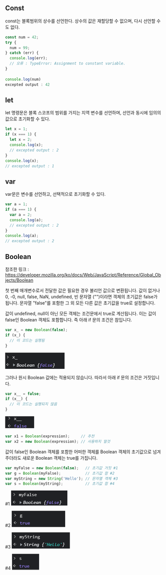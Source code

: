 ## Const
const는 블록범위의 상수를 선언한다. 상수의 값은 재할당할 수 없으며, 다시 선언할 수도 없다.

```javascript
const num = 42;
try {
  num = 99;
} catch (err) {
  console.log(err);
  // 오류 : TypeError: Assignment to constant variable.
}

console.log(num)
excepted output : 42
```

## let
let 명령문은 블록 스코프의 범위를 가지는 지역 변수를 선언하며, 선언과 동시에 임의의 값으로 초기화할 수 있다.

```javascript
let x = 1;
if (x === 1) {
  let x = 2;
  console.log(x);
  // excepted output : 2
}
console.log(x);
// excepted output : 1
```


## var
var문은 변수를 선언하고, 선택적으로 초기화할 수 있다.

```javascript
var a = 1;
if (a === 1) {
  var a = 2;
  console.log(a);
  // excepted output : 2
}
console.log(a);
// excepted output : 2
```

## Boolean
참조한 링크 : https://developer.mozilla.org/ko/docs/Web/JavaScript/Reference/Global_Objects/Boolean

첫 번째 매개변수로서 전달한 값은 필요한 경우 불리언 값으로 변환됩니다.
값이 없거나 0, -0, null, false, NaN, undefined, 빈 문자열 ("")이라면 객체의 초기값은 false가 됩니다.
문자열 "false"를 포함한 그 외 모든 다른 값은 초기값을 true로 설정합니다.

값이 undefined, null이 아닌 모든 객체는 조건문에서 true로 계산됩니다.
이는 값이 false인 Boolean 객체도 포함합니다. 즉 아래 if 문의 조건은 참입니다.

```javascript
var x_ = new Boolean(false);
if (x_) {
  // 이 코드는 실행됨
}
```

![result](./boolean_1.png)

그러나 원시 Boolean 값에는 적용되지 않습니다. 따라서 아래 if 문의 조건은 거짓입니다.

```javascript
var x__ = false;
if (x__) {
  // 이 코드는 실행되지 않음
}
```

![result2](./boolean_2.png)

```javascript
var x1 = Boolean(expression);     // 추천
var x2 = new Boolean(expression); // 사용하지 말것
```

값이 false인 Boolean 객체를 포함한 어떠한 객체를 Boolean 객체의 초기값으로 넘겨주더라도 새로운 Boolean 객체는 true를 가집니다.

```javascript
var myFalse = new Boolean(false);   // 초기값 거짓 #1
var g = Boolean(myFalse);           // 초기값 참 #2
var myString = new String('Hello'); // 문자열 객체 #3
var s = Boolean(myString);          // 초기값 참 #4
```

#1
![ex1](./boolean_3.png)

#2
![ex2](./boolean_4.png)

#3
![ex3](./boolean_5.png)

#4
![ex4](./boolean_6.png)

